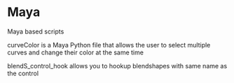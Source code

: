 # Maya
Maya based scripts

curveColor is a Maya Python file that allows the user to select multiple curves and change their color at the same time

blendS_control_hook allows you to hookup blendshapes with same name as the control
